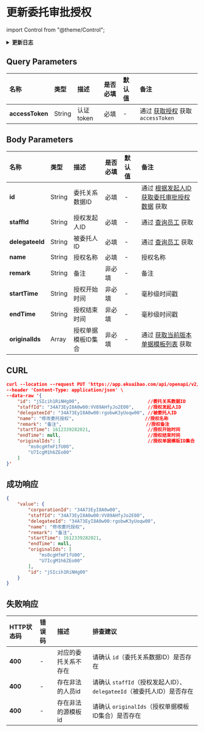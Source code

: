 # 更新委托审批授权

import Control from "@theme/Control";

<Control
method="PUT"
url="/api/openapi/v2/organization/delegate/approve"
/>

<details>
  <summary><b>更新日志</b></summary>
  <div>

- [**1.19.0**](/updateLog/update-log#1190)
  - 🐞 优化了 `name`（授权名称） 必填问题。
  - 🐞 修复了 `delegateeId`（被委托人ID）未校验是否本企业员工的BUG。

</div>
</details>

## Query Parameters

| 名称 | 类型 | 描述 | 是否必填 | 默认值 | 备注 |
| :--- | :--- | :--- | :--- |:--- | :--- |
| **accessToken** | String | 认证token | 必填 | - | 通过 [获取授权](/docs/open-api/getting-started/auth) 获取 `accessToken` |

## Body Parameters

| 名称 | 类型 | 描述 | 是否必填 | 默认值 | 备注 |
| :--- | :--- | :--- | :--- |:--- | :--- |
| **id**          | String  | 委托关系数据ID     | 必填   | - | 通过 [根据发起人ID获取委托审批授权数据](/docs/open-api/delegate/get-delegate-byStaffId) 获取 |
| **staffId**     | String  | 授权发起人ID	   | 必填  | - | 通过 [查询员工](/docs/open-api/corporation/get-staff-ids) 获取 |
| **delegateeId** | String  | 被委托人ID	       | 必填  | - | 通过 [查询员工](/docs/open-api/corporation/get-staff-ids) 获取 |
| **name**        | String  | 授权名称	       | 必填  | - | 授权名称 |
| **remark**      | String  | 备注	           | 非必填 | - | 备注 |
| **startTime**   | String  | 授权开始时间	   | 非必填 | - | 毫秒级时间戳 |
| **endTime**     | String  | 授权结束时间	   | 非必填 | - | 毫秒级时间戳 |
| **originalIds** | Array   | 授权单据模板ID集合  | 非必填 | - | 通过 [获取当前版本单据模板列表](/docs/open-api/forms/get-specifications-latest) 获取 |
## CURL
```json
curl --location --request PUT 'https://app.ekuaibao.com/api/openapi/v2/organization/delegate/approve?accessToken=MwAcih69ycDo00' \
--header 'Content-Type: application/json' \
--data-raw '{
    "id": "jSIcih1RiNHg00",                         //委托关系数据ID    
    "staffId": "34A73EyI8A0w00:VV89AHfyJo2E00",     //授权发起人ID
    "delegateeId": "34A73EyI8A0w00:rgobwK3yUoqw00", //被委托人ID
    "name": "修改委托授权",                          //授权名称
    "remark": "备注",                               //授权备注
    "startTime": 1612339282021,                     //授权开始时间
    "endTime": null,                                //授权结束时间
    "originalIds": [                                //授权单据模板ID集合
        "ms0cgHfmF1fU00",
        "U7IcgM1h6ZEo00"
    ]
}'
```

## 成功响应
```json
{
    "value": {
        "corporationId": "34A73EyI8A0w00",
        "staffId": "34A73EyI8A0w00:VV89AHfyJo2E00",
        "delegateeId": "34A73EyI8A0w00:rgobwK3yUoqw00",
        "name": "修改委托授权",
        "remark": "备注",
        "startTime": 1612339282021,
        "endTime": null,
        "originalIds": [
            "ms0cgHfmF1fU00",
            "U7IcgM1h6ZEo00"
        ],
        "id": "jSIcih1RiNHg00"
    }
}
```

## 失败响应

| HTTP状态码 | 错误码 | 描述 | 排查建议 |
| :--- | :--- | :--- | :--- |
| **400** | - | 对应的委托关系不存在 | 请确认 `id`（委托关系数据ID）是否存在 |
| **400** | - | 存在非法的人员id | 请确认 `staffId`（授权发起人ID）、`delegateeId`（被委托人ID）是否存在 |
| **400** | - | 存在非法的源模板id | 请确认 `originalIds`（授权单据模板ID集合）是否存在 |